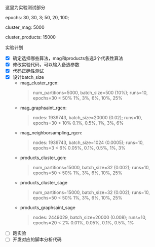 这里为实验测试部分

epochs: 30, 30, 3; 50, 20, 100;

cluster_mag: 5000

cluster_products: 15000

实验计划

- [x] 确定选择哪些算法，mag和products各选3个代表性算法
- [x] 修改实验代码，可以输入备选参数
- [x] 代码正确性测试
- [x] 设计batch_size
    - mag_cluster_rgcn:
        > num_partitions=5000, batch_size=500 (10%); runs=10, epochs=30
        > < 50%
        >  1%, 3%, 6%, 10%, 25%
    - mag_graphsaint_rgcn: 
        > nodes: 1939743, batch_size=20000 (0.02); runs=10, epochs=30
        > < 10%
        > 0.1%, 0.5%, 1%, 3%, 6%
    - mag_neighborsampling_rgcn:
        > nodes: 1939743, batch_size=1024 (0.0005); runs=10, epochs=3
        > < 6%
        > 0.05%, 0.1%, 0.5%, 1%, 3%
    - products_cluster_gcn:
        > num_partitions=15000, batch_size=32 (0.002); runs=10, epochs=50
        > < 50%
        > 1%, 3%, 6%, 10%, 25%
    - products_cluster_sage
        > num_partitions=15000, batch_size=32 (0.002); runs=10, epochs=50
        > < 50%
        > 1%, 3%, 6%, 10%, 25%
    - products_graphsaint_sage
        > nodes: 2449029, batch_size=20000 (0.008); runs=10, epochs=20
        > < 2%
        > 0.01%, 0.05%, 0.1%, 0.5%, 1%
- [ ] 跑实验
- [ ] 开发对应的脚本分析代码